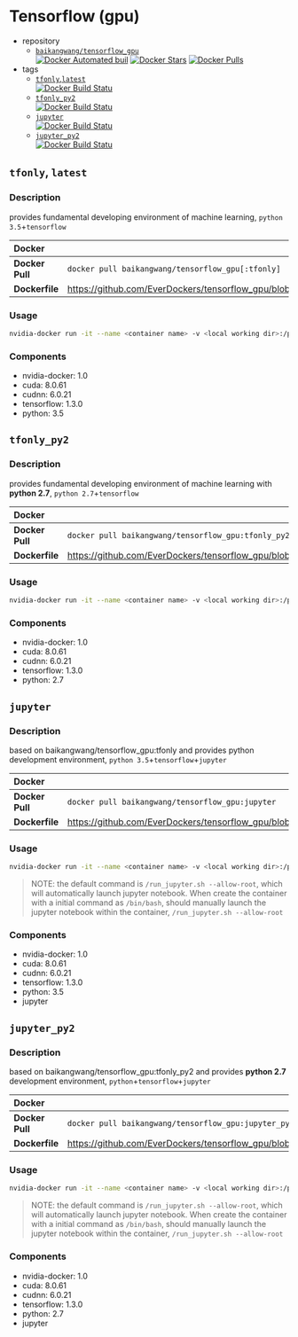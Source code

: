 # Tensorflow (gpu) 

* repository
    * [`baikangwang/tensorflow_gpu`](https://hub.docker.com/r/baikangwang/tensorflow_gpu/)  
      [![Docker Automated buil](https://img.shields.io/docker/automated/baikangwang/tensorflow_gpu.svg)]()
      [![Docker Stars](https://img.shields.io/docker/stars/baikangwang/tensorflow_gpu.svg)]()
      [![Docker Pulls](https://img.shields.io/docker/pulls/baikangwang/tensorflow_gpu.svg)]()
* tags
    * [`tfonly`,`latest`](#tfonly-latest)  
      [![Docker Build Statu](https://img.shields.io/docker/build/baikangwang/tensorflow_gpu.svg?tag=tfonly)]()
    * [`tfonly_py2`](#tfonly_py2)  
      [![Docker Build Statu](https://img.shields.io/docker/build/baikangwang/tensorflow_gpu.svg?tag=tfonly_py2)]()
    * [`jupyter`](#jupyter)  
      [![Docker Build Statu](https://img.shields.io/docker/build/baikangwang/tensorflow_gpu.svg?tag=jupyter)]()
    * [`jupyter_py2`](#jupyter_py2)  
      [![Docker Build Statu](https://img.shields.io/docker/build/baikangwang/tensorflow_gpu.svg?tag=jupyter_py2)]()

## `tfonly`, `latest`

### Description

provides fundamental developing environment of machine learning, `python 3.5`+`tensorflow`

|Docker||
|:---|:---|
|__Docker Pull__|`docker pull baikangwang/tensorflow_gpu[:tfonly]`|
|__Dockerfile__|<https://github.com/EverDockers/tensorflow_gpu/blob/tfonly/Dockerfile>|

### Usage

```bash
nvidia-docker run -it --name <container name> -v <local working dir>:/projects -p <host port>:6006 baikangwang/tensorflow_gpu:tfonly [/bin/bash] 
```

### Components

* nvidia-docker: 1.0
* cuda: 8.0.61
* cudnn: 6.0.21
* tensorflow: 1.3.0
* python: 3.5

## `tfonly_py2`

### Description

provides fundamental developing environment of machine learning with __python 2.7__, `python 2.7`+`tensorflow`

|Docker||
|:---|:---|
|__Docker Pull__|`docker pull baikangwang/tensorflow_gpu:tfonly_py2`|
|__Dockerfile__|<https://github.com/EverDockers/tensorflow_gpu/blob/tfonly2/Dockerfile>|

### Usage

```bash
nvidia-docker run -it --name <container name> -v <local working dir>:/projects -p <host port>:6006 baikangwang/tensorflow_gpu:tfonly_py2 [/bin/bash] 
```

### Components

* nvidia-docker: 1.0
* cuda: 8.0.61
* cudnn: 6.0.21
* tensorflow: 1.3.0
* python: 2.7

## `jupyter`

### Description

based on baikangwang/tensorflow_gpu:tfonly and provides python development environment,
`python 3.5`+`tensorflow`+`jupyter`

|Docker||
|:---|:---|
|__Docker Pull__|`docker pull baikangwang/tensorflow_gpu:jupyter`|
|__Dockerfile__|<https://github.com/EverDockers/tensorflow_gpu/blob/jupyter/Dockerfile>|

### Usage

```bash
nvidia-docker run -it --name <container name> -v <local working dir>:/projects -p <host port>:8888 baikangwang/tensorflow_gpu:jupyter [/bin/bash]
```

> NOTE: the default command is `/run_jupyter.sh --allow-root`, which will automatically launch jupyter notebook.
When create the container with a initial command as `/bin/bash`, should manually launch the jupyter notebook within
the container, `/run_jupyter.sh --allow-root`

### Components

* nvidia-docker: 1.0
* cuda: 8.0.61
* cudnn: 6.0.21
* tensorflow: 1.3.0
* python: 3.5
* jupyter

## `jupyter_py2`

### Description

based on baikangwang/tensorflow_gpu:tfonly_py2 and provides __python 2.7__ development environment,
`python`+`tensorflow`+`jupyter`

|Docker||
|:---|:---|
|__Docker Pull__|`docker pull baikangwang/tensorflow_gpu:jupyter_py2`|
|__Dockerfile__|<https://github.com/EverDockers/tensorflow_gpu/blob/jupyter2/Dockerfile>|

### Usage

```bash
nvidia-docker run -it --name <container name> -v <local working dir>:/projects -p <host port>:8888 baikangwang/tensorflow_gpu:jupyter_py2 [/bin/bash]
```

> NOTE: the default command is `/run_jupyter.sh --allow-root`, which will automatically launch jupyter notebook.
When create the container with a initial command as `/bin/bash`, should manually launch the jupyter notebook within
the container, `/run_jupyter.sh --allow-root`

### Components

* nvidia-docker: 1.0
* cuda: 8.0.61
* cudnn: 6.0.21
* tensorflow: 1.3.0
* python: 2.7
* jupyter

